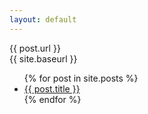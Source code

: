 ```yaml
---
layout: default
---
```


{{ post.url }}<br />
{{ site.baseurl }}

<ul>
  {% for post in site.posts %}
    <li>
      <a href="{{ post.url }}">{{ post.title }}</a>
    </li>
  {% endfor %}
</ul>
